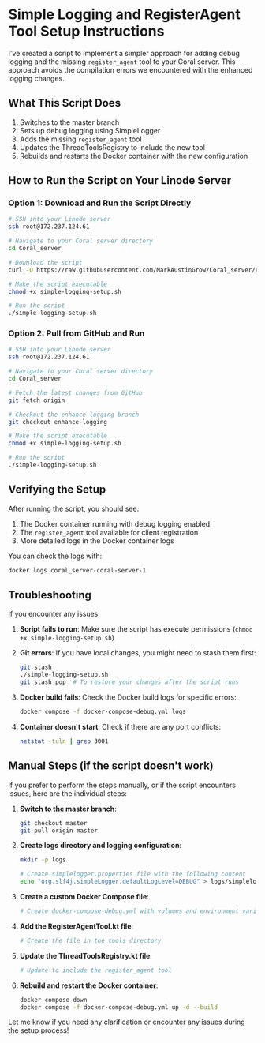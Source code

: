 # Simple Logging and RegisterAgent Tool Setup Instructions

I've created a script to implement a simpler approach for adding debug logging and the missing `register_agent` tool to your Coral server. This approach avoids the compilation errors we encountered with the enhanced logging changes.

## What This Script Does

1. Switches to the master branch
2. Sets up debug logging using SimpleLogger
3. Adds the missing `register_agent` tool
4. Updates the ThreadToolsRegistry to include the new tool
5. Rebuilds and restarts the Docker container with the new configuration

## How to Run the Script on Your Linode Server

### Option 1: Download and Run the Script Directly

```bash
# SSH into your Linode server
ssh root@172.237.124.61

# Navigate to your Coral server directory
cd Coral_server

# Download the script
curl -O https://raw.githubusercontent.com/MarkAustinGrow/Coral_server/enhance-logging/simple-logging-setup.sh

# Make the script executable
chmod +x simple-logging-setup.sh

# Run the script
./simple-logging-setup.sh
```

### Option 2: Pull from GitHub and Run

```bash
# SSH into your Linode server
ssh root@172.237.124.61

# Navigate to your Coral server directory
cd Coral_server

# Fetch the latest changes from GitHub
git fetch origin

# Checkout the enhance-logging branch
git checkout enhance-logging

# Make the script executable
chmod +x simple-logging-setup.sh

# Run the script
./simple-logging-setup.sh
```

## Verifying the Setup

After running the script, you should see:

1. The Docker container running with debug logging enabled
2. The `register_agent` tool available for client registration
3. More detailed logs in the Docker container logs

You can check the logs with:

```bash
docker logs coral_server-coral-server-1
```

## Troubleshooting

If you encounter any issues:

1. **Script fails to run**: Make sure the script has execute permissions (`chmod +x simple-logging-setup.sh`)

2. **Git errors**: If you have local changes, you might need to stash them first:
   ```bash
   git stash
   ./simple-logging-setup.sh
   git stash pop  # To restore your changes after the script runs
   ```

3. **Docker build fails**: Check the Docker build logs for specific errors:
   ```bash
   docker compose -f docker-compose-debug.yml logs
   ```

4. **Container doesn't start**: Check if there are any port conflicts:
   ```bash
   netstat -tuln | grep 3001
   ```

## Manual Steps (if the script doesn't work)

If you prefer to perform the steps manually, or if the script encounters issues, here are the individual steps:

1. **Switch to the master branch**:
   ```bash
   git checkout master
   git pull origin master
   ```

2. **Create logs directory and logging configuration**:
   ```bash
   mkdir -p logs
   
   # Create simplelogger.properties file with the following content
   echo "org.slf4j.simpleLogger.defaultLogLevel=DEBUG" > logs/simplelogger.properties
   ```

3. **Create a custom Docker Compose file**:
   ```bash
   # Create docker-compose-debug.yml with volumes and environment variables
   ```

4. **Add the RegisterAgentTool.kt file**:
   ```bash
   # Create the file in the tools directory
   ```

5. **Update the ThreadToolsRegistry.kt file**:
   ```bash
   # Update to include the register_agent tool
   ```

6. **Rebuild and restart the Docker container**:
   ```bash
   docker compose down
   docker compose -f docker-compose-debug.yml up -d --build
   ```

Let me know if you need any clarification or encounter any issues during the setup process!
